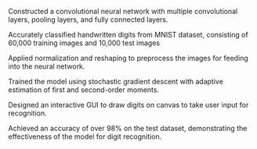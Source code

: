 Constructed a convolutional neural network with multiple convolutional layers, pooling layers, and fully connected layers.

Accurately classified handwritten digits from MNIST dataset, consisting of 60,000 training images and 10,000 test images

Applied normalization and reshaping to preprocess the images for feeding into the neural network.

Trained the model using stochastic gradient descent with adaptive estimation of first and second-order moments.

Designed an interactive GUI to draw digits on canvas to take user input for recognition.

Achieved an accuracy of over 98% on the test dataset, demonstrating the effectiveness of the model for digit recognition.
